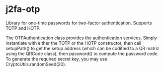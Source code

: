 # j2fa-otp
Library for one-time passwords for two-factor authentication. Supports TOTP and HOTP.

The OTPAuthentication class provides the authentication services.
Simply instantiate with either the TOTP or the HOTP constructor, 
then call setupPath() to get the setup address
(which can be codified to a QR matriz using the QRCode class), 
then password() to compute the password code.
To generate the required secret key, you may use CryptoUtils.randomSeed(20).
